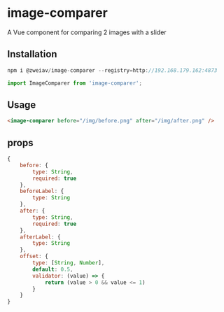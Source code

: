 # image-comparer

A Vue component for comparing 2 images with a slider

## Installation

```js
npm i @zweiav/image-comparer --registry=http://192.168.179.162:4873
```
```js
import ImageComparer from 'image-comparer';
```

## Usage

```html
<image-comparer before="/img/before.png" after="/img/after.png" />
```

## props
```js
{
    before: {
        type: String,
        required: true
    },
    beforeLabel: {
        type: String
    },
    after: {
        type: String,
        required: true
    },
    afterLabel: {
        type: String
    },
    offset: {
        type: [String, Number],
        default: 0.5,
        validator: (value) => {
            return (value > 0 && value <= 1)
        }
    }
}
```
